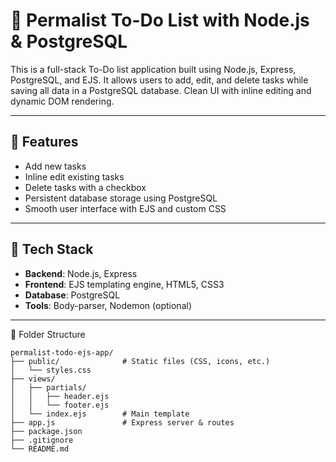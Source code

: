# 📝 Permalist To-Do List with Node.js & PostgreSQL

This is a full-stack To-Do list application built using Node.js, Express, PostgreSQL, and EJS. It allows users to add, edit, and delete tasks while saving all data in a PostgreSQL database. Clean UI with inline editing and dynamic DOM rendering.

---

## 🔧 Features

-  Add new tasks
-  Inline edit existing tasks
-  Delete tasks with a checkbox
-  Persistent database storage using PostgreSQL
-  Smooth user interface with EJS and custom CSS


---

## 🧰 Tech Stack

- **Backend**: Node.js, Express
- **Frontend**: EJS templating engine, HTML5, CSS3
- **Database**: PostgreSQL
- **Tools**: Body-parser, Nodemon (optional)

---

📂 Folder Structure
```
permalist-todo-ejs-app/
├── public/              # Static files (CSS, icons, etc.)
│   └── styles.css
├── views/
│   ├── partials/
│   │   ├── header.ejs
│   │   └── footer.ejs
│   └── index.ejs        # Main template
├── app.js               # Express server & routes
├── package.json
├── .gitignore
└── README.md
```


